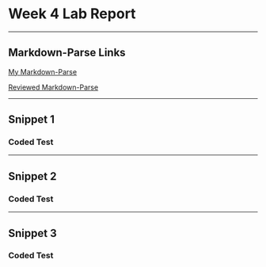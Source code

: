 # **Week 4 Lab Report**
___
## Markdown-Parse Links

[My Markdown-Parse](https://github.com/Pahsuleyk/markdown-parser)

[Reviewed Markdown-Parse](https://github.com/katieki/markdown-parser)

___
## Snippet 1
### Coded Test
___
## Snippet 2
### Coded Test
___
## Snippet 3
### Coded Test